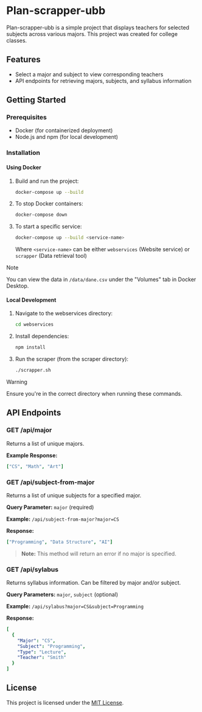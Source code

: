 # Plan-scrapper-ubb

Plan-scrapper-ubb is a simple project that displays teachers for selected subjects across various majors. This project was created for college classes.

## Features

- Select a major and subject to view corresponding teachers
- API endpoints for retrieving majors, subjects, and syllabus information

## Getting Started

### Prerequisites

- Docker (for containerized deployment)
- Node.js and npm (for local development)

### Installation

#### Using Docker

1. Build and run the project:
   ```bash
   docker-compose up --build
   ```

2. To stop Docker containers:
   ```bash
   docker-compose down
   ```

3. To start a specific service:
   ```bash
   docker-compose up --build <service-name>
   ```
   Where `<service-name>` can be either `webservices` (Website service) or `scrapper` (Data retrieval tool)

> [!NOTE]
> You can view the data in `/data/dane.csv` under the "Volumes" tab in Docker Desktop.

#### Local Development

1. Navigate to the webservices directory:
   ```bash
   cd webservices
   ```

2. Install dependencies:
   ```bash
   npm install
   ```

3. Run the scraper (from the scraper directory):
   ```bash
   ./scrapper.sh
   ```

> [!WARNING]
> Ensure you're in the correct directory when running these commands.

## API Endpoints

### GET /api/major

Returns a list of unique majors.

**Example Response:**
```yaml
["CS", "Math", "Art"]
```

### GET /api/subject-from-major

Returns a list of unique subjects for a specified major.

**Query Parameter:** `major` (required)

**Example:** `/api/subject-from-major?major=CS`

**Response:**
```yaml
["Programming", "Data Structure", "AI"]
```

> **Note:** This method will return an error if no major is specified.

### GET /api/sylabus

Returns syllabus information. Can be filtered by major and/or subject.

**Query Parameters:** `major`, `subject` (optional)

**Example:** `/api/sylabus?major=CS&subject=Programming`

**Response:**
```yaml
[
  {
    "Major": "CS",
    "Subject": "Programming",
    "Type": "Lecture",
    "Teacher": "Smith"
  }
]
```

## License

This project is licensed under the [MIT License](LICENSE).
